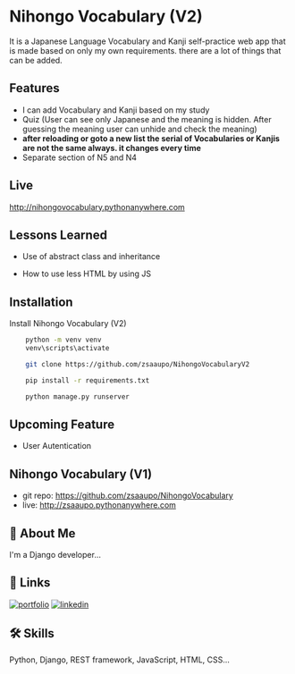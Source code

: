 
# Nihongo Vocabulary (V2)

It is a Japanese Language Vocabulary and Kanji self-practice web app that is made based on only my own requirements. there are a lot of things that can be added.
## Features

- I can add Vocabulary and Kanji based on my study
- Quiz (User can see only Japanese and the meaning is hidden. After guessing the meaning user can unhide and check the meaning)
-  **after reloading or goto a new list the serial of Vocabularies or Kanjis are not the same always. it changes every time**
-  Separate section of N5 and N4
## Live

http://nihongovocabulary.pythonanywhere.com


## Lessons Learned


- Use of abstract class and inheritance

- How to use less HTML by using JS


## Installation

Install Nihongo Vocabulary (V2)

```bash
    python -m venv venv
    venv\scripts\activate
```
```bash
    git clone https://github.com/zsaaupo/NihongoVocabularyV2
```
```bash
    pip install -r requirements.txt
```
```bash
    python manage.py runserver
```
    
## Upcoming Feature
- User Autentication

## Nihongo Vocabulary (V1)
- git repo: https://github.com/zsaaupo/NihongoVocabulary
- live: http://zsaaupo.pythonanywhere.com
## 🚀 About Me
I'm a Django developer...


## 🔗 Links
[![portfolio](https://img.shields.io/badge/my_portfolio-000?style=for-the-badge&logo=ko-fi&logoColor=white)](https://zsaaupo.my.canva.site/)
[![linkedin](https://img.shields.io/badge/linkedin-0A66C2?style=for-the-badge&logo=linkedin&logoColor=white)](https://www.linkedin.com/in/zsaaupo/)

## 🛠 Skills
Python, Django, REST framework, JavaScript, HTML, CSS...